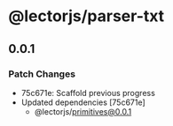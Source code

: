 # @lectorjs/parser-txt

## 0.0.1

### Patch Changes

- 75c671e: Scaffold previous progress
- Updated dependencies [75c671e]
  - @lectorjs/primitives@0.0.1
